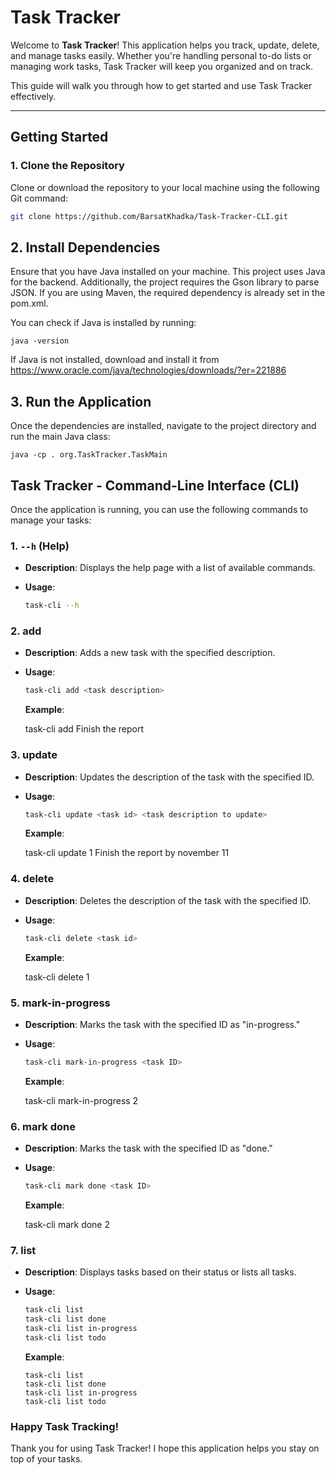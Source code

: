 # Task Tracker

Welcome to **Task Tracker**! This application helps you track, update, delete, and manage tasks easily. Whether you're handling personal to-do lists or managing work tasks, Task Tracker will keep you organized and on track.

This guide will walk you through how to get started and use Task Tracker effectively.

---

## Getting Started

### 1. Clone the Repository

Clone or download the repository to your local machine using the following Git command:

```bash
git clone https://github.com/BarsatKhadka/Task-Tracker-CLI.git
```

## 2. Install Dependencies

Ensure that you have Java installed on your machine. This project uses Java for the backend. Additionally, the project requires the Gson library to parse JSON. If you are using Maven, the required dependency is already set in the pom.xml.

You can check if Java is installed by running:
```
java -version
```
If Java is not installed, download and install it from https://www.oracle.com/java/technologies/downloads/?er=221886

## 3. Run the Application

Once the dependencies are installed, navigate to the project directory and run the main Java class:

```
java -cp . org.TaskTracker.TaskMain
```

## Task Tracker - Command-Line Interface (CLI)

Once the application is running, you can use the following commands to manage your tasks:
### 1. `--h` (Help)

- **Description**: Displays the help page with a list of available commands.
- **Usage**: 

  ```bash
  task-cli --h

### 2.  add

 - **Description**:  Adds a new task with the specified description.
- **Usage**: 

    ```bash
    task-cli add <task description>
    ```

    **Example**:

    task-cli add Finish the report

### 3.  update

 - **Description**:  Updates the description of the task with the specified ID.

- **Usage**: 

    ```bash
    task-cli update <task id> <task description to update>
    ```

    **Example**:

    task-cli update 1 Finish the report by november 11

### 4. delete

 - **Description**:  Deletes the description of the task with the specified ID.

- **Usage**: 

    ```bash
    task-cli delete <task id> 
    ```

    **Example**:

    task-cli delete 1 

### 5. mark-in-progress


 - **Description**:  Marks the task with the specified ID as "in-progress."

- **Usage**: 

    ```bash
    task-cli mark-in-progress <task ID> 

    ```

    **Example**:

    task-cli mark-in-progress 2

### 6. mark done

- **Description**:  Marks the task with the specified ID as "done."

- **Usage**: 

    ```bash
    task-cli mark done <task ID> 

    ```

    **Example**:

    task-cli mark done 2


### 7. list

- **Description**:  Displays tasks based on their status or lists all tasks.

- **Usage**: 

    ```bash
    task-cli list
    task-cli list done
    task-cli list in-progress
    task-cli list todo
    ```

    **Example**:

    ```
    task-cli list
    task-cli list done
    task-cli list in-progress
    task-cli list todo
    ```

### Happy Task Tracking!

Thank you for using Task Tracker! I hope this application helps you stay on top of your tasks.









